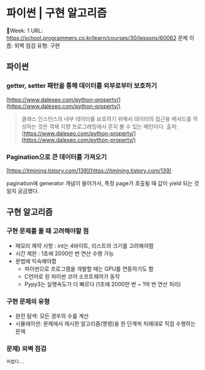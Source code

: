 # 파이썬 | 구현 알고리즘

Week: 1
URL: https://school.programmers.co.kr/learn/courses/30/lessons/60062
문제 이름: 외벽 점검
유형: 구현

## 파이썬

### getter, setter 패턴을 통해 데이터를 외부로부터 보호하기

[https://www.daleseo.com/python-property/](https://www.daleseo.com/python-property/)

> 클래스 인스턴스의 내부 데이터를 보호하기 위해서 데이터의 접근용 메서드를 작성하는 것은 객체 지향 프로그래밍에서 흔히 볼 수 있는 패턴이다.
출처: [https://www.daleseo.com/python-property/](https://www.daleseo.com/python-property/)
> 

### Pagination으로 큰 데이터를 가져오기

[https://itmining.tistory.com/139](https://itmining.tistory.com/139)

pagination에 generator 개념이 들어가서, 특정 page가 호출될 때 값이 yield 되는 것일지 궁금했다.

## 구현 알고리즘

### 구현 문제를 풀 때 고려해야할 점

- 메모리 제약 사항 : int는 4바이트, 리스트의 크기를 고려해야함
- 시간 제한 : 1초에 2000만 번 연산 수행 가능
- 문법에 익숙해야함
    - 파이썬으로 프로그램을 개발할 때는 GPU를 연동하기도 함
    - C언어로 된 파이썬 코어 소프트웨어가 동작
    - Pypy3는 실행속도가 더 빠르다 (1초에 2000만 번 ~ 1억 번 연산 처리)

### 구현 문제의 유형

- 완전 탐색: 모든 경우의 수를 계산
- 시뮬레이션: 문제에서 제시한 알고리즘(명령)을 한 단계씩 차례대로 직접 수행하는 문제

### 문제) 외벽 점검

```python
어렵다..
```